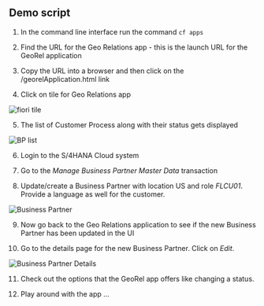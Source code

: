 
## Demo script

1. In the command line interface run the command `cf apps`
   
2. Find the URL for the Geo Relations app - this is the launch URL for the GeoRel application

3. Copy the URL into a browser and then click on the /georelApplication.html link

4. Click on tile for Geo Relations app

![fiori tile](./images/1.png)

5. The list of Customer Process along with their status gets displayed

![BP list](./images/2.png)

6. Login to the S/4HANA Cloud system

7. Go to the *Manage Business Partner Master Data* transaction 

8. Update/create a Business Partner with location US and role *FLCU01*. Provide a language as well for the customer.

![Business Partner](./images/3.png)

9. Now go back to the Geo Relations application to see if the new Business Partner has been updated in the UI

10. Go to the details page for the new Business Partner. Click on *Edit*.

![Business Partner Details](./images/4.png)

11. Check out the options that the GeoRel app offers like changing a status.

12. Play around with the app ...


